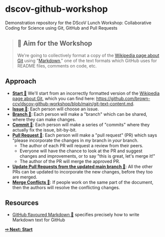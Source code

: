 # dscov-github-workshop
Demonstration repository for the DScoV Lunch Workshop: Collaborative Coding for Science using Git, GitHub and Pull Requests

> ## 🎯 Aim for the Workshop
> 
> We're going to collectively format a copy of the [Wikipedia page about Git](https://en.wikipedia.org/wiki/Git) using "[Markdown](https://daringfireball.net/projects/markdown/)," one of the text formats which GitHub uses for README files, comments on code, etc. 

## Approach 

- [**Start 🔗**](how-to-start.md) We'll start from an incorrectly formatted version of the [Wikipedia page about Git](https://en.wikipedia.org/wiki/Git), which you can find here: https://github.com/brown-ccv/dscov-github-workshop/blob/main/git-text-content.md. 
- [**Issue 🔗**](how-to-issue.md): Each person will choose an issue. 
- [**Branch 🔗**](how-to-branch.md): Each person will make a "branch" which can be shared, where they can make changes. 
- [**Commit 🔗**](how-to-commit.md): Each person will make a series of "commits" where they actually fix the issue, bit-by-bit.
- [**Pull Request 🔗**](how-to-pr.md): Each person will make a "pull request" (PR) which says "please incorporate the changes in *my* branch in *your* branch. 
  - The author of each PR will request a review from their peers.
  - Everyone will have the chance to look at the PR and suggest changes and improvements, or to say "this is great, let's merge it!"
  - The author of the PR will merge the approved PR.
- [**Update Pull Requests from the updated main branch 🔗**](how-to-pr-update.md): All the other PRs can be updated to incorporate the new changes, before they too are merged. 
- [**Merge Conflicts 🔗**](how-to-merge-conflict.md): If people work on the same part of the document, then the authors will resolve the conflicting changes. 

## Resources
- [GitHub flavoured Markdown 🔗](https://github.github.com/gfm/) specifies precisely how to write Markdown text for GitHub

[**⇨ Next: Start**](how-to-start.md)
